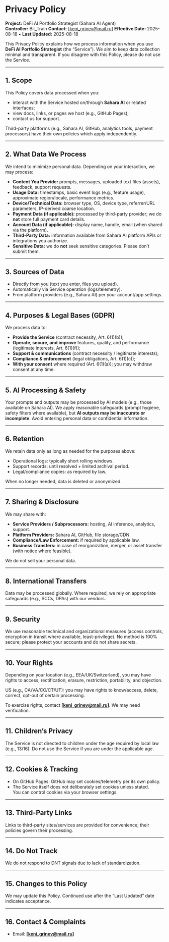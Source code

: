 # Privacy Policy

**Project:** DeFi AI Portfolio Strategist (Sahara AI Agent)  
**Controller:** Bit_Train
**Contact:** [keni_grinev@mail.ru]
**Effective Date:** 2025-08-18 • **Last Updated:** 2025-08-18

This Privacy Policy explains how we process information when you use **DeFi AI Portfolio Strategist** (the “Service”). We aim to keep data collection minimal and transparent. If you disagree with this Policy, please do not use the Service.

---

## 1. Scope
This Policy covers data processed when you:
- interact with the Service hosted on/through **Sahara AI** or related interfaces;
- view docs, links, or pages we host (e.g., GitHub Pages);
- contact us for support.

Third-party platforms (e.g., Sahara AI, GitHub, analytics tools, payment processors) have their own policies which apply independently.

---

## 2. What Data We Process
We intend to minimize personal data. Depending on your interaction, we may process:

- **Content You Provide:** prompts, messages, uploaded text files (assets), feedback, support requests.  
- **Usage Data:** timestamps, basic event logs (e.g., feature usage), approximate region/locale, performance metrics.  
- **Device/Technical Data:** browser type, OS, device type, referrer/URL parameters, IP-derived coarse location.  
- **Payment Data (if applicable):** processed by third-party provider; we do **not** store full payment card details.  
- **Account Data (if applicable):** display name, handle, email (when shared via the platform).  
- **Third-Party Data:** information available from Sahara AI platform APIs or integrations you authorize.  
- **Sensitive Data:** we do **not** seek sensitive categories. Please don’t submit them.

---

## 3. Sources of Data
- Directly from you (text you enter, files you upload).  
- Automatically via Service operation (logs/telemetry).  
- From platform providers (e.g., Sahara AI) per your account/app settings.

---

## 4. Purposes & Legal Bases (GDPR)
We process data to:
- **Provide the Service** (contract necessity, Art. 6(1)(b));  
- **Operate, secure, and improve** features, quality, and performance (legitimate interests, Art. 6(1)(f));  
- **Support & communications** (contract necessity / legitimate interests);  
- **Compliance & enforcement** (legal obligations, Art. 6(1)(c));  
- **With your consent** where required (Art. 6(1)(a)); you may withdraw consent at any time.

---

## 5. AI Processing & Safety
Your prompts and outputs may be processed by AI models (e.g., those available on Sahara AI). We apply reasonable safeguards (prompt hygiene, safety filters where available), but **AI outputs may be inaccurate or incomplete**. Avoid entering personal data or confidential information.

---

## 6. Retention
We retain data only as long as needed for the purposes above:
- Operational logs: typically short rolling windows.  
- Support records: until resolved + limited archival period.  
- Legal/compliance copies: as required by law.  

When no longer needed, data is deleted or anonymized.

---

## 7. Sharing & Disclosure
We may share with:
- **Service Providers / Subprocessors:** hosting, AI inference, analytics, support.  
- **Platform Providers:** Sahara AI, GitHub, file storage/CDN.  
- **Compliance/Law Enforcement:** if required by applicable law.  
- **Business Transfers:** in case of reorganization, merger, or asset transfer (with notice where feasible).  

We do not sell your personal data.

---

## 8. International Transfers
Data may be processed globally. Where required, we rely on appropriate safeguards (e.g., SCCs, DPAs) with our vendors.

---

## 9. Security
We use reasonable technical and organizational measures (access controls, encryption in transit where available, least-privilege). No method is 100% secure; please protect your accounts and do not share secrets.

---

## 10. Your Rights
Depending on your location (e.g., EEA/UK/Switzerland), you may have rights to access, rectification, erasure, restriction, portability, and objection.  

US (e.g., CA/VA/CO/CT/UT): you may have rights to know/access, delete, correct, opt-out of certain processing.  

To exercise rights, contact **[keni_grinev@mail.ru]**. We may need verification.

---

## 11. Children’s Privacy
The Service is not directed to children under the age required by local law (e.g., 13/16). Do not use the Service if you are under the applicable age.

---

## 12. Cookies & Tracking
- On GitHub Pages: GitHub may set cookies/telemetry per its own policy.  
- The Service itself does not deliberately set cookies unless stated.  
You can control cookies via your browser settings.

---

## 13. Third-Party Links
Links to third-party sites/services are provided for convenience; their policies govern their processing.

---

## 14. Do Not Track
We do not respond to DNT signals due to lack of standardization.

---

## 15. Changes to this Policy
We may update this Policy. Continued use after the “Last Updated” date indicates acceptance.

---

## 16. Contact & Complaints
- Email: **[keni_grinev@mail.ru]**
